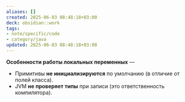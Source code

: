 ```yaml
---
aliases: []
created: 2025-06-03 08:48:18+03:00
deck: obsidian::work
tags:
- note/specific/code
- category/java
updated: 2025-06-03 08:48:18+03:00
---
```


**Особенности работы локальных переменных**
—
- Примитивы **не инициализируются** по умолчанию (в отличие от полей класса).
- JVM **не проверяет типы** при записи (это ответственность компилятора).
